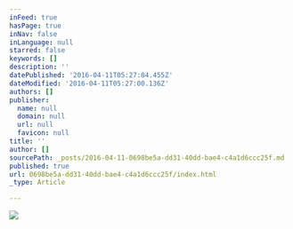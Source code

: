 ```yaml
---
inFeed: true
hasPage: true
inNav: false
inLanguage: null
starred: false
keywords: []
description: ''
datePublished: '2016-04-11T05:27:04.455Z'
dateModified: '2016-04-11T05:27:00.136Z'
authors: []
publisher:
  name: null
  domain: null
  url: null
  favicon: null
title: ''
author: []
sourcePath: _posts/2016-04-11-0698be5a-dd31-40dd-bae4-c4a1d6ccc25f.md
published: true
url: 0698be5a-dd31-40dd-bae4-c4a1d6ccc25f/index.html
_type: Article

---
```

![](https://the-grid-user-content.s3-us-west-2.amazonaws.com/7fc33c49-e567-4ead-9620-78ee69fe5a61.png)